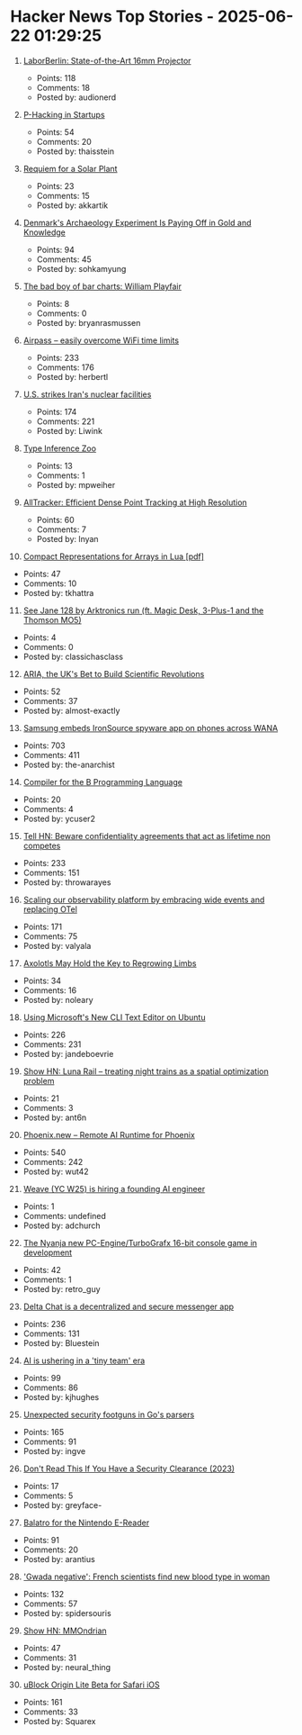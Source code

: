 # Hacker News Top Stories - 2025-06-22 01:29:25

1. [LaborBerlin: State-of-the-Art 16mm Projector](https://www.filmlabs.org/wiki/en/meetings_projects/spectral/laborberlin16mmprojector/start)
   - Points: 118
   - Comments: 18
   - Posted by: audionerd

2. [P-Hacking in Startups](https://briefer.cloud/blog/posts/p-hacking/)
   - Points: 54
   - Comments: 20
   - Posted by: thaisstein

3. [Requiem for a Solar Plant](https://7goldfish.com/articles/Requiem_for_a_solar_plant.php)
   - Points: 23
   - Comments: 15
   - Posted by: akkartik

4. [Denmark's Archaeology Experiment Is Paying Off in Gold and Knowledge](https://www.scientificamerican.com/article/denmark-let-amateurs-dig-for-treasure-and-it-paid-off/)
   - Points: 94
   - Comments: 45
   - Posted by: sohkamyung

5. [The bad boy of bar charts: William Playfair](https://blog.engora.com/2023/05/the-bad-boy-of-bar-charts-william.html)
   - Points: 8
   - Comments: 0
   - Posted by: bryanrasmussen

6. [Airpass – easily overcome WiFi time limits](https://airpass.tiagoalves.me/)
   - Points: 233
   - Comments: 176
   - Posted by: herbertl

7. [U.S. strikes Iran's nuclear facilities](https://www.axios.com/2025/06/21/us-strike-iran-nuclear-israel-trump)
   - Points: 174
   - Comments: 221
   - Posted by: Liwink

8. [Type Inference Zoo](https://zoo.cuichen.cc/)
   - Points: 13
   - Comments: 1
   - Posted by: mpweiher

9. [AllTracker: Efficient Dense Point Tracking at High Resolution](https://alltracker.github.io/)
   - Points: 60
   - Comments: 7
   - Posted by: lnyan

10. [Compact Representations for Arrays in Lua [pdf]](https://sol.sbc.org.br/index.php/sblp/article/view/30252/30059)
   - Points: 47
   - Comments: 10
   - Posted by: tkhattra

11. [See Jane 128 by Arktronics run (ft. Magic Desk, 3-Plus-1 and the Thomson MO5)](http://oldvcr.blogspot.com/2025/06/see-jane-128-by-arktronics-run.html)
   - Points: 4
   - Comments: 0
   - Posted by: classichasclass

12. [ARIA, the UK's Bet to Build Scientific Revolutions](https://www.asimov.press/p/aria)
   - Points: 52
   - Comments: 37
   - Posted by: almost-exactly

13. [Samsung embeds IronSource spyware app on phones across WANA](https://smex.org/open-letter-to-samsung-end-forced-israeli-app-installations-in-the-wana-region/)
   - Points: 703
   - Comments: 411
   - Posted by: the-anarchist

14. [Compiler for the B Programming Language](https://github.com/tsoding/b)
   - Points: 20
   - Comments: 4
   - Posted by: ycuser2

15. [Tell HN: Beware confidentiality agreements that act as lifetime non competes](undefined)
   - Points: 233
   - Comments: 151
   - Posted by: throwarayes

16. [Scaling our observability platform by embracing wide events and replacing OTel](https://clickhouse.com/blog/scaling-observability-beyond-100pb-wide-events-replacing-otel)
   - Points: 171
   - Comments: 75
   - Posted by: valyala

17. [Axolotls May Hold the Key to Regrowing Limbs](https://www.smithsonianmag.com/smart-news/axolotls-may-hold-the-key-to-regrowing-limbs-and-scientists-are-unraveling-their-secrets-to-help-humans-do-the-same-180986781/)
   - Points: 34
   - Comments: 16
   - Posted by: noleary

18. [Using Microsoft's New CLI Text Editor on Ubuntu](https://www.omgubuntu.co.uk/2025/06/microsoft-edit-text-editor-ubuntu)
   - Points: 226
   - Comments: 231
   - Posted by: jandeboevrie

19. [Show HN: Luna Rail – treating night trains as a spatial optimization problem](https://luna-rail.com/en/home-2)
   - Points: 21
   - Comments: 3
   - Posted by: ant6n

20. [Phoenix.new – Remote AI Runtime for Phoenix](https://fly.io/blog/phoenix-new-the-remote-ai-runtime/)
   - Points: 540
   - Comments: 242
   - Posted by: wut42

21. [Weave (YC W25) is hiring a founding AI engineer](https://www.ycombinator.com/companies/weave-3/jobs/SqFnIFE-founding-ai-engineer)
   - Points: 1
   - Comments: undefined
   - Posted by: adchurch

22. [The Nyanja new PC-Engine/TurboGrafx 16-bit console game in development](https://sarupro.itch.io/thenyanja)
   - Points: 42
   - Comments: 1
   - Posted by: retro_guy

23. [Delta Chat is a decentralized and secure messenger app](https://delta.chat/en/)
   - Points: 236
   - Comments: 131
   - Posted by: Bluestein

24. [AI is ushering in a 'tiny team' era](https://www.bloomberg.com/news/articles/2025-06-20/ai-is-ushering-in-the-tiny-team-era-in-silicon-valley)
   - Points: 99
   - Comments: 86
   - Posted by: kjhughes

25. [Unexpected security footguns in Go's parsers](https://blog.trailofbits.com/2025/06/17/unexpected-security-footguns-in-gos-parsers/)
   - Points: 165
   - Comments: 91
   - Posted by: ingve

26. [Don't Read This If You Have a Security Clearance (2023)](https://www.theatlantic.com/ideas/archive/2023/05/leaked-documents-security-clearance-defense/674031/)
   - Points: 17
   - Comments: 5
   - Posted by: greyface-

27. [Balatro for the Nintendo E-Reader](https://mattgreer.dev/blog/balatro-for-the-nintendo-ereader/)
   - Points: 91
   - Comments: 20
   - Posted by: arantius

28. ['Gwada negative': French scientists find new blood type in woman](https://www.lemonde.fr/en/science/article/2025/06/21/gwada-negative-french-scientists-find-new-blood-type-in-woman_6742577_10.html)
   - Points: 132
   - Comments: 57
   - Posted by: spidersouris

29. [Show HN: MMOndrian](https://mmondrian.com/)
   - Points: 47
   - Comments: 31
   - Posted by: neural_thing

30. [uBlock Origin Lite Beta for Safari iOS](https://testflight.apple.com/join/JjTcThrV)
   - Points: 161
   - Comments: 33
   - Posted by: Squarex

